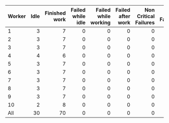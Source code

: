 | Worker   |   Idle |   Finished work |   Failed while idle |   Failed while working |   Failed after work |   Non Critical Failures |   Total Failures |   Working times |
|:---------|-------:|----------------:|--------------------:|-----------------------:|--------------------:|------------------------:|-----------------:|----------------:|
| 1        |      3 |               7 |                   0 |                      0 |                   0 |                       0 |                0 |               7 |
| 2        |      3 |               7 |                   0 |                      0 |                   0 |                       0 |                0 |               7 |
| 3        |      3 |               7 |                   0 |                      0 |                   0 |                       0 |                0 |               7 |
| 4        |      4 |               6 |                   0 |                      0 |                   0 |                       0 |                0 |               6 |
| 5        |      3 |               7 |                   0 |                      0 |                   0 |                       0 |                0 |               7 |
| 6        |      3 |               7 |                   0 |                      0 |                   0 |                       0 |                0 |               7 |
| 7        |      3 |               7 |                   0 |                      0 |                   0 |                       0 |                0 |               7 |
| 8        |      3 |               7 |                   0 |                      0 |                   0 |                       0 |                0 |               7 |
| 9        |      3 |               7 |                   0 |                      0 |                   0 |                       0 |                0 |               7 |
| 10       |      2 |               8 |                   0 |                      0 |                   0 |                       0 |                0 |               8 |
| All      |     30 |              70 |                   0 |                      0 |                   0 |                       0 |                0 |              70 |